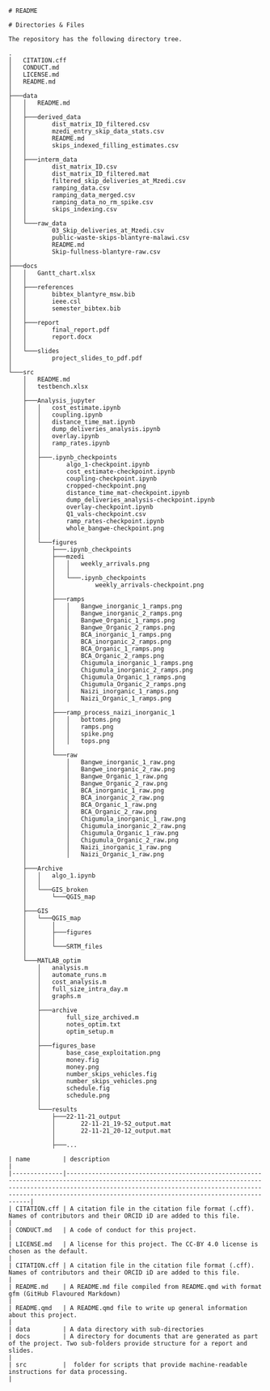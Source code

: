 
	# README

	# Directories & Files

	The repository has the following directory tree.

	.
	│   CITATION.cff
	│   CONDUCT.md
	│   LICENSE.md
	│   README.md
	│
	├───data
	│   │   README.md 
	│   │
	│   ├───derived_data
	│   │       dist_matrix_ID_filtered.csv
	│   │       mzedi_entry_skip_data_stats.csv
	│   │       README.md
	│   │       skips_indexed_filling_estimates.csv
	│   │
	│   ├───interm_data
	│   │       dist_matrix_ID.csv
	│   │       dist_matrix_ID_filtered.mat
	│   │       filtered_skip_deliveries_at_Mzedi.csv
	│   │       ramping_data.csv
	│   │       ramping_data_merged.csv
	│   │       ramping_data_no_rm_spike.csv
	│   │       skips_indexing.csv
	│   │
	│   └───raw_data
	│           03_Skip_deliveries_at_Mzedi.csv
	│           public-waste-skips-blantyre-malawi.csv
	│           README.md
	│           Skip-fullness-blantyre-raw.csv
	│
	├───docs
	│   │   Gantt_chart.xlsx
	│   │
	│   ├───references
	│   │       bibtex_blantyre_msw.bib
	│   │       ieee.csl
	│   │       semester_bibtex.bib
	│   │
	│   ├───report
	│   │       final_report.pdf
	│   │       report.docx
	│   │
	│   └───slides
	│           project_slides_to_pdf.pdf
	│
	└───src
		│   README.md
		│   testbench.xlsx
		│
		├───Analysis_jupyter
		│   │   cost_estimate.ipynb
		│   │   coupling.ipynb
		│   │   distance_time_mat.ipynb
		│   │   dump_deliveries_analysis.ipynb
		│   │   overlay.ipynb
		│   │   ramp_rates.ipynb
		│   │
		│   ├───.ipynb_checkpoints
		│   │       algo_1-checkpoint.ipynb
		│   │       cost_estimate-checkpoint.ipynb
		│   │       coupling-checkpoint.ipynb
		│   │       cropped-checkpoint.png
		│   │       distance_time_mat-checkpoint.ipynb
		│   │       dump_deliveries_analysis-checkpoint.ipynb
		│   │       overlay-checkpoint.ipynb
		│   │       Q1_vals-checkpoint.csv
		│   │       ramp_rates-checkpoint.ipynb
		│   │       whole_bangwe-checkpoint.png
		│   │
		│   └───figures
		│       ├───.ipynb_checkpoints
		│       ├───mzedi
		│       │   │   weekly_arrivals.png
		│       │   │
		│       │   └───.ipynb_checkpoints
		│       │           weekly_arrivals-checkpoint.png
		│       │
		│       ├───ramps
		│       │   │   Bangwe_inorganic_1_ramps.png
		│       │   │   Bangwe_inorganic_2_ramps.png
		│       │   │   Bangwe_Organic_1_ramps.png
		│       │   │   Bangwe_Organic_2_ramps.png
		│       │   │   BCA_inorganic_1_ramps.png
		│       │   │   BCA_inorganic_2_ramps.png
		│       │   │   BCA_Organic_1_ramps.png
		│       │   │   BCA_Organic_2_ramps.png
		│       │   │   Chigumula_inorganic_1_ramps.png
		│       │   │   Chigumula_inorganic_2_ramps.png
		│       │   │   Chigumula_Organic_1_ramps.png
		│       │   │   Chigumula_Organic_2_ramps.png
		│       │   │   Naizi_inorganic_1_ramps.png
		│       │   │   Naizi_Organic_1_ramps.png
		│       │
		│       ├───ramp_process_naizi_inorganic_1
		│       │   │   bottoms.png
		│       │   │   ramps.png
		│       │   │   spike.png
		│       │   │   tops.png
		│       │
		│       └───raw
		│           │   Bangwe_inorganic_1_raw.png
		│           │   Bangwe_inorganic_2_raw.png
		│           │   Bangwe_Organic_1_raw.png
		│           │   Bangwe_Organic_2_raw.png
		│           │   BCA_inorganic_1_raw.png
		│           │   BCA_inorganic_2_raw.png
		│           │   BCA_Organic_1_raw.png
		│           │   BCA_Organic_2_raw.png
		│           │   Chigumula_inorganic_1_raw.png
		│           │   Chigumula_inorganic_2_raw.png
		│           │   Chigumula_Organic_1_raw.png
		│           │   Chigumula_Organic_2_raw.png
		│           │   Naizi_inorganic_1_raw.png
		│           │   Naizi_Organic_1_raw.png
		│
		├───Archive
		│   │   algo_1.ipynb
		│   │
		│   └───GIS_broken
		│       └───QGIS_map
		│
		├───GIS
		│   └───QGIS_map
		│       │	
		│       ├───figures
		│       │
		│       └───SRTM_files           
		│
		└───MATLAB_optim
			│   analysis.m
			│   automate_runs.m
			│   cost_analysis.m
			│   full_size_intra_day.m
			│   graphs.m
			│
			├───archive
			│       full_size_archived.m
			│       notes_optim.txt
			│       optim_setup.m
			│
			├───figures_base
			│       base_case_exploitation.png
			│       money.fig
			│       money.png
			│       number_skips_vehicles.fig
			│       number_skips_vehicles.png
			│       schedule.fig
			│       schedule.png
			│
			└───results
				├───22-11-21_output
				│       22-11-21_19-52_output.mat
				│       22-11-21_20-12_output.mat
				│
				├───...

	| name         | description                                                                                                                                                                                                                                                                  |
	|--------------|------------------------------------------------------------------------------------------------------------------------------------------------------------------------------------------------------------------------------------------------------------------------------|
	| CITATION.cff | A citation file in the citation file format (.cff). Names of contributors and their ORCID iD are added to this file.                                                                                                                                                         |
	| CONDUCT.md   | A code of conduct for this project.                                                                                                                                                                                                                                          |
	| LICENSE.md   | A license for this project. The CC-BY 4.0 license is chosen as the default. 
	|
	| CITATION.cff | A citation file in the citation file format (.cff). Names of contributors and their ORCID iD are added to this file.                                                                                                                                                         |
	| README.md    | A README.md file compiled from README.qmd with format gfm (GitHub Flavoured Markdown)                                                                                                                                                                                        |
	| README.qmd   | A README.qmd file to write up general information about this project.                                                                                                                                                                                                        |
	| data         | A data directory with sub-directories 
	| docs         | A directory for documents that are generated as part of the project. Two sub-folders provide structure for a report and slides.                                                                                                                                                                                                                                    |
	| src          |  folder for scripts that provide machine-readable instructions for data processing.                                                                                                                                                                                  |


